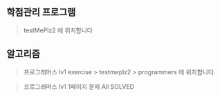 ## 학점관리 프로그램
> testMePlz2 에 위치합니다

## 알고리즘
>프로그래머스 lv1 exercise > testmeplz2 > programmers 에 위치합니다.


>프로그래머스 lv1 1페이지 문제 All SOLVED